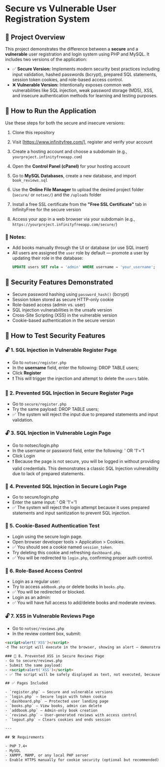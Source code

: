# Secure vs Vulnerable User Registration System

## 📌 Project Overview

This project demonstrates the difference between a **secure** and a **vulnerable** user registration and login system using PHP and MySQL. It includes two versions of the application:

- ✅ **Secure Version:** Implements modern security best practices including input validation, hashed passwords (bcrypt), prepared SQL statements, session token cookies, and role-based access control.
- ❌ **Vulnerable Version:** Intentionally exposes common web vulnerabilities like SQL injection, weak password storage (MD5), XSS, and insecure authentication methods for learning and testing purposes.

## 🚀 How to Run the Application
Use these steps for both the secure and insecure versions:

1. Clone this repository

2. Visit [https://www.infinityfree.com/], register and verify your account

3. Create a hosting account and choose a subdomain (e.g., `yourproject.infinityfreeapp.com`)

4. Open the **Control Panel (cPanel)** for your hosting account

5. Go to **MySQL Databases**, create a new database, and import `book_reviews.sql`

6. Use the **Online File Manager** to upload the desired project folder (`secure/` or `notsec/`) and the `/uploads` folder

7. Install a free SSL certificate from the **"Free SSL Certificate"** tab in InfinityFree for the secure version

8. Access your app in a web browser via your subdomain (e.g., `https://yourproject.infinityfreeapp.com/secure/`)

### 📝 Notes:
- Add books manually through the UI or database (or use SQL insert)
- All users are assigned the `user` role by default — promote a user by updating their role in the database:
  ```sql
  UPDATE users SET role = 'admin' WHERE username = 'your_username';


## 🔐 Security Features Demonstrated

- Secure password hashing using `password_hash()` (bcrypt)
- Session token stored as secure HTTP-only cookie
- Role-based access (admin vs. user)
- SQL injection vulnerabilities in the unsafe version
- Cross-Site Scripting (XSS) in the vulnerable version
- Cookie-based authentication in the secure version

## 🧪 How to Test Security Features

### 🔓 1. SQL Injection in Vulnerable Register Page

- Go to `notsec/register.php`
- In the **username** field, enter the following:
DROP TABLE users;
- Click **Register**
- ❗ This will trigger the injection and attempt to delete the `users` table.

### 🔐 2. Prevented SQL Injection in Secure Register Page

- Go to `secure/register.php`
- Try the same payload:
DROP TABLE users;
- ✅ The system will reject the input due to prepared statements and input validation.


### 🔓 3. SQL Injection in Vulnerable Login Page
- Go to notsec/login.php
- In the username or password field, enter the following:
' OR '1'='1
- Click Login
- ❗ Because the page is not secure, you will be logged in without providing valid credentials. This demonstrates a classic SQL Injection vulnerability due to lack of prepared statements.

### 🔐 4. Prevented SQL Injection in Secure Login Page
- Go to secure/login.php
- Enter the same input:
' OR '1'='1
- ✅ The system will reject the login attempt because it uses prepared statements and input sanitization to prevent SQL injection.


### 🔐 5. Cookie-Based Authentication Test

- Login using the secure login page.
- Open browser developer tools > Application > Cookies.
- ✅ You should see a cookie named `session_token`.
- Try deleting this cookie and refreshing `dashboard.php`.
- ✅ You will be redirected to `login.php`, confirming proper auth control.

### 🔐 6. Role-Based Access Control

- Login as a regular user:
- Try to access `addbook.php` or delete books in `books.php`.
- ✅ You will be redirected or blocked.
- Login as an admin:
- ✅ You will have full access to add/delete books and moderate reviews.

### 🔓 7. XSS in Vulnerable Reviews Page
- Go to `notsec/reviews.php`
- In the review content box, submit:
```html
<script>alert('XSS')</script>
-❗ The script will execute in the browser, showing an alert — demonstrating a stored XSS vulnerability due to missing output sanitization.

### 🔐 8. Prevented XSS in Secure Reviews Page
- Go to secure/reviews.php
- Submit the same payload:
- <script>alert('XSS')</script>
- ✅ The script will be safely displayed as text, not executed, because of the use of htmlspecialchars().

## ✅ Pages Included

- `register.php` – Secure and vulnerable versions
- `login.php` – Secure login with token cookie
- `dashboard.php` – Protected user landing page
- `books.php` – View books, admin can delete
- `addbook.php` – Admin-only book creation
- `reviews.php` – User-generated reviews with access control
- `logout.php` – Clears cookies and ends session

---

## 🛠️ Requirements

- PHP 7.4+
- MySQL
- XAMPP, MAMP, or any local PHP server
- Enable HTTPS manually for cookie security (optional but recommended)

